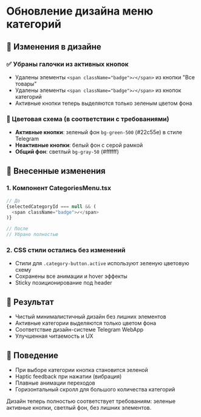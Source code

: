 # Обновление дизайна меню категорий

## 🎨 Изменения в дизайне

### ✅ Убраны галочки из активных кнопок
- Удалены элементы `<span className="badge">✓</span>` из кнопки "Все товары"
- Удалены элементы `<span className="badge">✓</span>` из кнопок категорий
- Активные кнопки теперь выделяются только зеленым цветом фона

### 🎯 Цветовая схема (в соответствии с требованиями)
- **Активные кнопки**: зеленый фон `bg-green-500` (#22c55e) в стиле Telegram
- **Неактивные кнопки**: белый фон с серой рамкой
- **Общий фон**: светлый `bg-gray-50` (#ffffff)

## 📝 Внесенные изменения

### 1. Компонент CategoriesMenu.tsx
```typescript
// До
{selectedCategoryId === null && (
  <span className="badge">✓</span>
)}

// После
// Убрано полностью
```

### 2. CSS стили остались без изменений
- Стили для `.category-button.active` используют зеленую цветовую схему
- Сохранены все анимации и hover эффекты
- Sticky позиционирование под header

## 🚀 Результат
- Чистый минималистичный дизайн без лишних элементов
- Активные категории выделяются только цветом фона
- Соответствие дизайн-системе Telegram WebApp
- Улучшенная читаемость и UX

## 📱 Поведение
- При выборе категории кнопка становится зеленой
- Haptic feedback при нажатии (вибрация)
- Плавные анимации переходов
- Горизонтальный скролл для большого количества категорий

Дизайн теперь полностью соответствует требованиям: зеленые активные кнопки, светлый фон, без лишних элементов. 